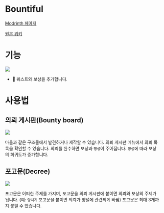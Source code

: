 # Bountiful

[Modrinth 페이지](https://modrinth.com/mod/bountiful)

[원본 위키](https://kambrik.ejekta.io/mods/bountiful/)

# 기능
![](https://kambrik.ejekta.io/images/mods/bountiful/example.png)
* :scroll: 퀘스트와 보상을 추가합니다.

# 사용법

## 의뢰 게시판(Bounty board)
![](https://kambrik.ejekta.io/assets/bountyboard.IOiwDgUl.png)

마을과 같은 구조물에서 발견하거나 제작할 수 있습니다. 의뢰 게시판 메뉴에서 의뢰 목록을 확인할 수 있습니다. 의뢰를 완수하면 보상과 `명성`이 주어집니다. `명성`에 따라 보상의 희귀도가 증가합니다. 

## 포고문(Decree)
![](https://kambrik.ejekta.io/assets/decree.7uTN7g3G.png)

포고문은 어떠한 주제를 가지며, 포고문을 의뢰 게시판에 붙이면 의뢰와 보상의 주제가 됩니다. (예: `양치기` 포고문을 붙이면 의뢰가 양털에 관련되게 바뀜) 포고문은 최대 3개까지 붙일 수 있습니다.
